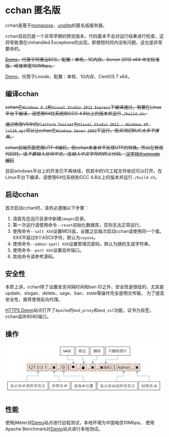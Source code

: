 cchan 匿名版
============

cchan是基于[mongoose](https://github.com/cesanta/mongoose)、[unqlite](http://unqlite.org)的匿名版服务器。

cchan目前仍是一个非常早期的预览版本，代码基本不会对运行结果进行检查，这将导致潜在Unhandled Exceptions的出现。即便短时间内没有问题，这也是非常要命的。

~~[Demo](http://h.waifu.cc/)，托管于阿里云ECS，配置：单核、1G内存、Server 2012 x64 中文标准版、峰值带宽100Mbps。~~

[Demo](http://h.waifu.cc/)，托管于Linode，配置：单核、1G内存、CentOS 7 x64。

编译cchan
---------
~~cchan在`Windows 8.1`和`Visual Studio 2012 Express`下编译通过，若要在Linux平台下编译，请使用64位系统和GCC 4.8以上的版本并运行`./build.sh`。~~

~~通过修改VS中的`Platform Toolset`为`Visual Studio 2012 - Windows XP (v110_xp)`可以让cchan在`Windows Sever 2003`下运行，但*实测后BUG太多不推荐*。~~

~~cchan前端页面使用UTF-8编码，但cchan本身并不处理UTF的转换。所以在修改代码时，请*不要输入任何中文*，请*输入中文字符的转义代码*。
[汉字转化unicode编码](http://www.bangnishouji.com/tools/chtounicode.html)~~

目前windows平台上的开发已不再继续，但其中的VS工程文件依旧可以打开。在Linux平台下编译，请使用64位系统和GCC 4.8以上的版本并运行`./build.sh`。

启动cchan
---------
首次启动cchan时，请务必遵循以下步骤：

1. 请首先在运行目录中新建`images`目录。
2. 第一次运行请使用命令`--reset`初始化数据库，否则无法正常运行。
3. 使用命令`--salt XXX`设置MD5盐，设置之后每次启动cchan请使用同一个值。XXX不超过8个ASCII字符，默认为`coyove`。
4. 使用命令`--admin-spell XXX`设置管理员密码，默认为随机生成字符串。
5. 使用命令`--port XXX`设置监听端口。
6. 其他命令请参考源码。

安全性
-----
本质上讲，cchan除了设置发言间隔时间和ban ID之外，安全性是很低的，尤其是update、slogan、delete、sage、ban、state等操作完全是明文传输，
为了提高安全性，推荐使用反向代理。

[HTTPS Demo](https://h.waifu.cc/)站点打开了`Apache`的`mod_proxy`和`mod_ssl`功能，证书为自签，cchan监听8080端口。


操作
----
![管理员工具栏](https://raw.githubusercontent.com/coyove/cchan/master/manual.jpg)

性能
----
使用jMeter对[Demo](http://h.waifu.cc/)站点进行远程测试，本地环境为中国电信10Mbps。
使用Apache Benchmark对[Demo](http://h.waifu.cc/)站点进行本地测试。
